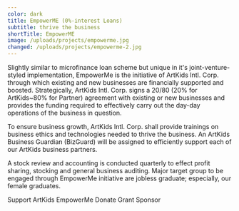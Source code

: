 ```yaml
---
color: dark
title: EmpowerME (0%-interest Loans)
subtitle: thrive the business
shortTitle: EmpowerME
image: /uploads/projects/empowerme.jpg
changed: /uploads/projects/empowerme-2.jpg
---
```

Slightly similar to microfinance loan scheme but unique in it's joint-venture-styled  implementation, EmpowerMe is the initiative of ArtKids Intl. Corp. through which existing and new businesses are financially supported and boosted. Strategically, ArtKids Intl. Corp. signs a 20/80 (20% for ArtKids~80% for Partner) agreement with existing or new businesses and provides the funding required to effectively carry out the day-day operations of the business in question.

To ensure business growth, ArtKids Intl. Corp. shall provide trainings on business ethics and technologies needed to thrive the business. An ArtKids Business Guardian (BizGuard) will be assigned to efficiently support each of our ArtKids business partners.

A stock review and accounting is conducted quarterly to effect profit sharing, stocking and general business auditing.
Major target group to be engaged through EmpowerMe initiative are jobless graduate; especially, our female graduates.

Support ArtKids EmpowerMe
Donate
Grant
Sponsor